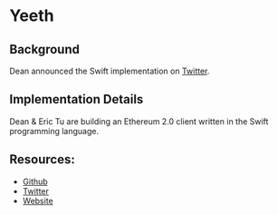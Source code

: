 # Yeeth

## Background

Dean announced the Swift implementation on [Twitter](https://twitter.com/DeanEigenmann/status/1085345542916526080).

## Implementation Details

Dean & Eric Tu are building an Ethereum 2.0 client written in the Swift programming language.

## Resources:

* [Github](https://github.com/yeeth/BeaconChain.swift)
* [Twitter](https://twitter.com/yeethaf)
* [Website](https://yeeth.af)

